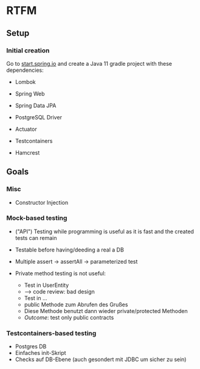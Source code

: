 # RTFM

## Setup

### Initial creation

Go to [start.spring.io](start.spring.io) and create a Java 11 gradle project with these dependencies:
* Lombok
* Spring Web 
* Spring Data JPA
* PostgreSQL Driver
* Actuator
* Testcontainers


* Hamcrest

## Goals

### Misc
* Constructor Injection


### Mock-based testing
* ("API") Testing while programming is useful as it is fast and the created tests can remain
* Testable before having/deeding a real a DB
* Multiple assert -> assertAll -> parameterized test


* Private method testing is not useful:
  - Test in UserEntity 
  - --> code review: bad design
  - Test in ...
  - public Methode zum Abrufen des Grußes
  - Diese Methode benutzt dann wieder private/protected Methoden
  * *Outcome*: test only public contracts

### Testcontainers-based testing
* Postgres DB
* Einfaches init-Skript
* Checks auf DB-Ebene (auch gesondert mit JDBC um sicher zu sein)
